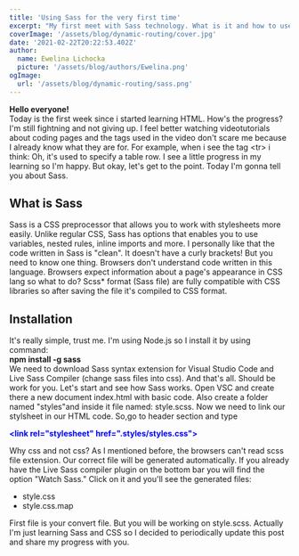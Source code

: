 ```yaml
---
title: 'Using Sass for the very first time'
excerpt: "My first meet with Sass technology. What is it and how to use it? You can read it in this post!"
coverImage: '/assets/blog/dynamic-routing/cover.jpg'
date: '2021-02-22T20:22:53.402Z'
author:
  name: Ewelina Lichocka
  picture: '/assets/blog/authors/Ewelina.png'
ogImage:
  url: '/assets/blog/dynamic-routing/sass.png'
--- 
```


**Hello everyone!**  
Today is the first week since i started learning HTML. How's the progress? I'm still fightning and not giving up. I feel better watching videotutorials about coding pages and the tags used in the video don't scare me because I already know what they are for. For example, when i see the tag &lt;tr&gt; i think: Oh, it's used to specify a table row. I see a little progress in my learning so I'm happy. But okay, let's get to the point. Today I'm gonna tell you about Sass.

## What is Sass ##
Sass is a CSS preprocessor that allows you to work with stylesheets more easily.
Unlike regular CSS, Sass has options that enables you to use variables, nested rules, inline imports and more. I personally like that the code written in Sass is "clean". It doesn't have a curly brackets! But you need to know one thing. Browsers don't understand code written in this language. Browsers expect information about a page's appearance in CSS lang so what to do? Scss* format (Sass file) are fully compatible with CSS libraries so after saving the file it's compiled to CSS format.

## Installation ##
It's really simple, trust me. I'm using Node.js so I install it by using command:  
**npm install -g sass**    
We need to download Sass syntax extension for Visual Studio Code and Live Sass Compiler (change sass files into css). And that's all. Should be work for you.
Let's start and see how Sass works. Open VSC and create there a new document index.html with basic code. Also create a folder named "styles"and inside it file named: style.scss. Now we need to link our stylsheet in our HTML code. So,go to header section and type  
**<p style="color:blue;"> &lt;link rel="stylesheet" href=".styles/styles.css"&gt;</p>** 
Why css and not css? As I mentioned before, the browsers can't read scss file extension. Our correct file will be generated automatically. If you already have the Live Sass compiler plugin on the bottom bar you will find the option "Watch Sass." Click on it and you'll see the generated files:
- style.css
- style.css.map 

First file is your convert file. But you will be working on style.scss.
Actually I'm just learning Sass and CSS so I decided to periodically update this post and share my progress with you.






